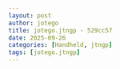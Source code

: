 ```yaml
---
layout: post
author: jotego
title: jotego.jtngp - 529cc57
date: 2025-09-26
categories: [Handheld, jtngp]
tags: [jotego.jtngp]
---
```


